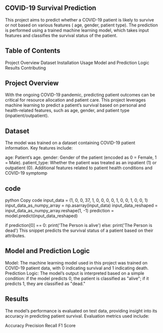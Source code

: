 ## COVID-19 Survival Prediction
This project aims to predict whether a COVID-19 patient is likely to survive or not based on various features ( age, gender, patient type). The prediction is performed using a trained machine learning model, which takes input features and classifies the survival status of the patient.

## Table of Contents
Project Overview
Dataset
Installation
Usage
Model and Prediction Logic
Results
Contributing
## Project Overview
With the ongoing COVID-19 pandemic, predicting patient outcomes can be critical for resource allocation and patient care. This project leverages machine learning to predict a patient’s survival based on personal and health-related features, such as age, gender, and patient type (inpatient/outpatient).

## Dataset
The model was trained on a dataset containing COVID-19 patient information. Key features include:

age: Patient’s age.
gender: Gender of the patient (encoded as 0 = Female, 1 = Male).
patient_type: Whether the patient was treated as an inpatient (1) or outpatient (0).
Additional features related to patient health conditions and COVID-19 symptomp


## code
python
Copy code
input_data = (1, 0, 0, 37, 1, 0, 0, 0, 0, 1, 0, 0, 1, 0, 0, 1)
input_data_as_numpy_array = np.asarray(input_data)
input_data_reshaped = input_data_as_numpy_array.reshape(1, -1)
prediction = model.predict(input_data_reshaped)

if prediction[0] == 0:
    print('The Person is alive')
else:
    print('The Person is dead')
This snippet predicts the survival status of a patient based on their attributes. 

## Model and Prediction Logic
Model: The machine learning model used in this project was trained on COVID-19 patient data, with 0 indicating survival and 1 indicating death.
Prediction Logic: The model’s output is interpreted based on a simple condition: if the model predicts 0, the patient is classified as "alive"; if it predicts 1, they are classified as "dead."
## Results
The model’s performance is evaluated on test data, providing insight into its accuracy in predicting patient survival. Evaluation metrics used include:

Accuracy
Precision
Recall
F1 Score
